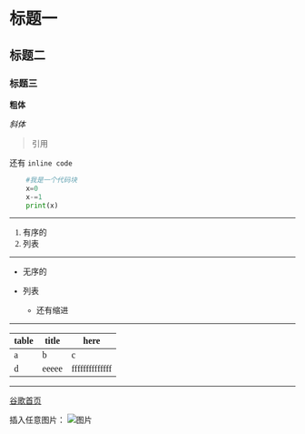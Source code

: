 

# 标题一

## 标题二

### 标题三

**粗体**

*斜体*
> 引用

还有 <font face="黑体">`inline code`
```Python
    #我是一个代码块
    x=0
    x-=1
    print(x)
 ```
***


1. 有序的
2. 列表
****
* 无序的

* 列表
    * 还有缩进
***

|table|title|here|
|---|---|---|
|a|b|c|
|d|eeeee|ffffffffffffff|
******
[谷歌首页](https://www.google.com.hk/)

插入任意图片：
![图片](https://laoyuedong.chaos.run/2018/03/28/first/)